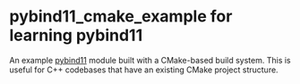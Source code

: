# pybind11_cmake_example for learning pybind11

An example [pybind11](https://github.com/pybind/pybind11.git) module built with a CMake-based build system. This is useful for C++ codebases that have an existing CMake project structure.